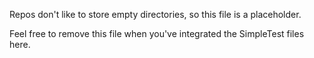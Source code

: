 Repos don't like to store empty directories, so this file is a placeholder.

Feel free to remove this file when you've integrated the SimpleTest files here.
